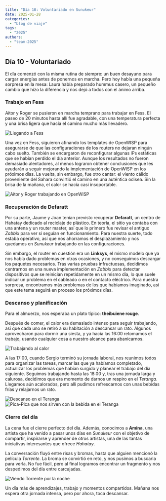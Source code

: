 ```yaml
---
title: "Día 10: Voluntariado en Sunukeur"
date: 2025-01-28
categories:  
  - "blog de viaje"  
tags:  
  - "2025"  
authors:  
  - "team-2025"  
---
```


## Día 10 - Voluntariado

El día comenzó con la misma rutina de siempre: un buen desayuno para cargar energías antes de ponernos en marcha. Pero hoy había una pequeña sorpresa en la mesa: Laura había preparado hummus casero, un pequeño cambio que hizo la diferencia y nos dejó a todos con el ánimo arriba.

### Trabajo en Fess

Aitor y Roger se pusieron en marcha temprano para trabajar en Fess. El paseo de 20 minutos hasta allí fue agradable, con una temperatura perfecta y una brisa ligera que hacía el camino mucho más llevadero. 

![Llegando a Fess](images/llegando_a_fess.jpg "Llegando a Fess")

Una vez en Fess, siguieron afinando los templates de OpenWISP para asegurarse de que las configuraciones de los routers no dejaran ningún cabo suelto. También se encargaron de reconfigurar algunas IPs estáticas que se habían perdido el día anterior. Aunque los resultados no fueron demasiado alentadores, al menos lograron obtener conclusiones que les ayudarán a seguir mejorando la implementación de OpenWISP en los próximos días. La vuelta, sin embargo, fue otro cantar: el viento cálido proveniente del Sahara convirtió el camino en una auténtica odisea. Sin la brisa de la mañana, el calor se hacía casi insoportable.

![Aitor y Roger trabajando en OpenWISP](images/aitor_roger_openwisp.jpg "Aitor y Roger trabajando en OpenWISP")

### Recuperación de Defaratt

Por su parte, Jaume y Joan tenían previsto recuperar **Defaratt**, un centro de Hahatay dedicado al reciclaje de plástico. En teoría, el sitio ya contaba con una antena y un router master, así que lo primero fue revisar el antiguo *Zabbix* para ver si seguían en funcionamiento. Para nuestra suerte, todo estaba operativo, así que nos ahorramos el desplazamiento y nos quedamos en *Sunukeur* trabajando en las configuraciones. 

Sin embargo, el router en cuestión era un **Linksys**, el mismo modelo que ya nos había dado problemas en otras ocasiones, y no conseguimos descargar los paquetes necesarios. Tras varias pruebas infructuosas, decidimos centrarnos en una nueva implementación en *Zabbix* para detectar dispositivos que se reinician repetidamente en un mismo día, lo que suele indicar un problema en el cableado o en el contacto eléctrico. Para nuestra sorpresa, encontramos más problemas de los que habíamos imaginado, así que este tema seguirá en proceso los próximos días.

### Descanso y planificación

Para el almuerzo, nos esperaba un plato típico: **theibuiene rouge**. 

Después de comer, el calor era demasiado intenso para seguir trabajando, así que cada uno se retiró a su habitación a descansar un rato. Algunos aprovecharon para dormir una siesta, y ya hacia las 16:00 retomamos el trabajo, usando cualquier cosa a nuestro alcance para abanicarnos.

![Trabajando al calor](images/trabajando_al_calor.jpg "Trabajando al calor")


A las 17:00, cuando Sergio terminó su jornada laboral, nos reunimos todos para organizar las tareas, marcar las que ya habíamos completado, actualizar los problemas que habían surgido y planear el trabajo del día siguiente. Seguimos trabajando hasta las 18:00 y, tras una jornada larga y calurosa, decidimos que era momento de darnos un respiro en el *Teranga*. Llegamos aún acalorados, pero allí pudimos refrescarnos con unas bebidas frías y relajarnos un rato.

![Descanso en el Teranga](images/descanso_en_el_teranga.jpg "Descanso en el Teranga")
![Pica-Pica que nos sirven con la bebida en el Teranga](images/pica_pica.jpg "Pica-Pica que nos sirven con la bebida en el Teranga")


### Cierre del día

La cena fue el cierre perfecto del día. Además, conocimos a **Amina**, una artista que ha venido a pasar unos días en *Sunukeur* con el objetivo de compartir, inspirarse y aprender de otros artistas, una de las tantas iniciativas interesantes que ofrece *Hahatay*.

La conversación fluyó entre risas y bromas, hasta que alguien mencionó la película *Torrente*. La broma se convirtió en reto, y nos pusimos a buscarla para verla. No fue fácil, pero al final logramos encontrar un fragmento y nos despedimos del día entre carcajadas.

![Viendo Torrente por la noche](images/torrente.jpg "Viendo Torrente por la noche")

Un día más de aprendizajes, trabajo y momentos compartidos. Mañana nos espera otra jornada intensa, pero por ahora, toca descansar.
